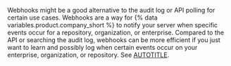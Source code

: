 Webhooks might be a good alternative to the audit log or API polling for certain use cases. Webhooks are a way for {% data variables.product.company_short %} to notify your server when specific events occur for a repository, organization, or enterprise. Compared to the API or searching the audit log, webhooks can be more efficient if you just want to learn and possibly log when certain events occur on your enterprise, organization, or repository. See [AUTOTITLE](/webhooks).
